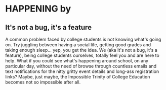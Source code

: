 # HAPPENING by 
## It's not a bug, it's a feature
A common problem faced by college students is not knowing what's going on. Try juggling between having a social life, getting good grades and taking enough sleep... yep, you get the idea. We (aka It's not a bug, it's a feature), being college students ourselves, totally feel you and are here to help. What if you could see what's happening around school, on any particular day, without the need of browse through countless emails and text notifications for the nitty gritty event details and long-ass registration links? Maybe, just maybe, the Impossible Trinity of College Education becomes not so impossible after all.
